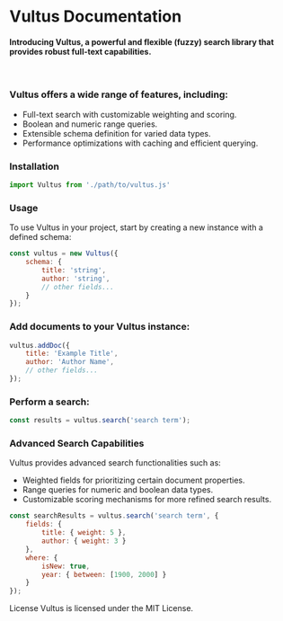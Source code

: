 <h1>Vultus Documentation</h1>
<h4>
  Introducing Vultus, a powerful and flexible (fuzzy) search library that provides robust full-text capabilities.
</h4>
<br>
<h3>Vultus offers a wide range of features, including:</h3>
<ul>
    <li>Full-text search with customizable weighting and scoring.</li>
    <li>Boolean and numeric range queries.</li>
    <li>Extensible schema definition for varied data types.</li>
    <li>Performance optimizations with caching and efficient querying.</li>
</ul>

<h3>Installation</h3>

```js
import Vultus from './path/to/vultus.js'
```

<h3>Usage</h3>
To use Vultus in your project, start by creating a new instance with a defined schema:

```js
const vultus = new Vultus({
    schema: {
        title: 'string',
        author: 'string',
        // other fields...
    }
});
```

<h3>Add documents to your Vultus instance:</h3>

```js
vultus.addDoc({
    title: 'Example Title',
    author: 'Author Name',
    // other fields...
});
```

<h3>Perform a search:</h3>

```js
const results = vultus.search('search term');
```

<h3>Advanced Search Capabilities</h3>
<p>Vultus provides advanced search functionalities such as:</p>
<ul>
    <li>Weighted fields for prioritizing certain document properties.</li>
    <li>Range queries for numeric and boolean data types.</li>
    <li>Customizable scoring mechanisms for more refined search results.</li>
</ul>

```js
const searchResults = vultus.search('search term', {
    fields: {
        title: { weight: 5 },
        author: { weight: 3 }
    },
    where: {
        isNew: true,
        year: { between: [1900, 2000] }
    }
});
```

License
Vultus is licensed under the MIT License.
